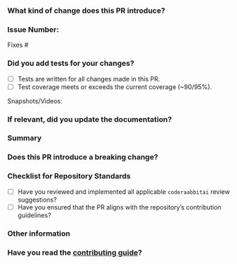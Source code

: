 <!--
This section can be deleted after reading.

We employ the following branching strategy to simplify the development process and to ensure that only stable code is pushed to the `master` branch:

- `develop-postgres`: For unstable code: New features and bug fixes.
- `master`: Where the stable production-ready code lies. Only security-related bugs.

NOTE!!!

ONLY SUBMIT PRS AGAINST OUR `DEVELOP-POSTGRES` BRANCH. THE DEFAULT IS `MAIN`, SO YOU WILL HAVE TO MODIFY THIS BEFORE SUBMITTING YOUR PR FOR REVIEW. PRS MADE AGAINST `MAIN` WILL BE CLOSED.
-->

<!--
Thanks for submitting a pull request! Please provide enough information so that others can review your pull request.
-->

### What kind of change does this PR introduce?

<!-- E.g. a bugfix, feature, refactoring, etc… -->

### Issue Number:

Fixes #<!--Add related issue number here and delete this comment text block.-->

### Did you add tests for your changes?

<!--Yes or No. Note: Add unit tests or automation tests for your code.-->

- [ ] Tests are written for all changes made in this PR.
- [ ] Test coverage meets or exceeds the current coverage (~90/95%).

Snapshots/Videos:

<!--Add snapshots or videos wherever possible.-->

### If relevant, did you update the documentation?

<!--Add link to Talawa-Docs.-->

### Summary

<!-- Explain the motivation for making this change. What existing problem does the pull request solve? -->
<!-- Try to link to an open issue for more information. -->

### Does this PR introduce a breaking change?

<!-- If this PR introduces a breaking change, please describe the impact and a migration path for existing applications. -->

### Checklist for Repository Standards
- [ ] Have you reviewed and implemented all applicable `coderaabbitai` review suggestions?
- [ ] Have you ensured that the PR aligns with the repository’s contribution guidelines?

### Other information

<!--Add extra information about this PR here-->

### Have you read the [contributing guide](https://github.com/PalisadoesFoundation/talawa/blob/master/CONTRIBUTING.md)?

<!--Yes or No-->
